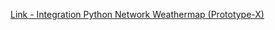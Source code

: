 [Link - Integration Python Network Weathermap (Prototype-X)](https://github.com/Prototype-X/Zabbix-Network-Weathermap)
